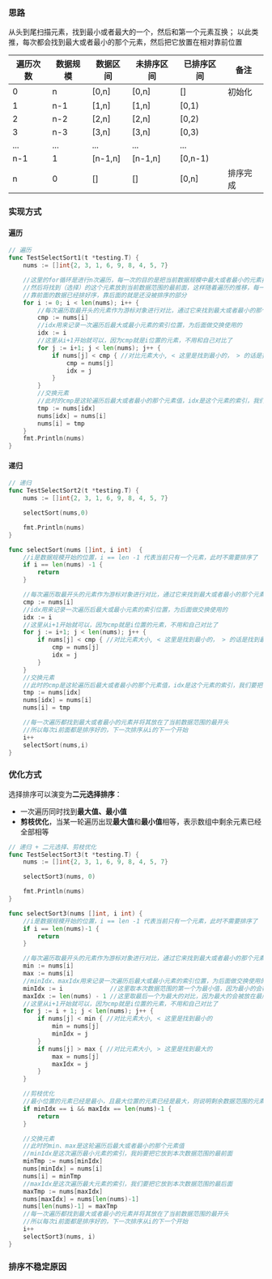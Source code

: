 ### 思路
从头到尾扫描元素，找到最小或者最大的一个，然后和第一个元素互换；
以此类推，每次都会找到最大或者最小的那个元素，然后把它放置在相对靠前位置

遍历次数| 数据规模| 数据区间| 未排序区间| 已排序区间| 备注
---|---|---|---|---|---
0| n| [0,n]| [0,n] | [] | 初始化
1| n-1| [1,n]| [1,n] | [0,1) |
2| n-2| [2,n]| [2,n] | [0,2) |
3| n-3| [3,n]| [3,n] | [0,3) |
... | ... |...|...|...|
n-1| 1| [n-1,n]| [n-1,n] | [0,n-1) |
n| 0| []| [] | [0,n] | 排序完成

### 实现方式
#### 遍历
```go
// 遍历
func TestSelectSort1(t *testing.T) {
	nums := []int{2, 3, 1, 6, 9, 8, 4, 5, 7}

	//这里的for循环是进行n次遍历，每一次的目的是把当前数据规模中最大或者最小的元素找到
	//然后将找到（选择）的这个元素放到当前数据范围的最前面，这样随着遍历的推移，每一次都会找到当前数据规模最大或者最小的元素
	//靠前面的数据已经排好序，靠后面的就是还没被排序的部分
	for i := 0; i < len(nums); i++ {
		//每次遍历取最开头的元素作为游标对象进行对比，通过它来找到最大或者最小的那个元素
		cmp := nums[i]
		//idx用来记录一次遍历后最大或最小元素的索引位置，为后面做交换使用的
		idx := i
		//这里从i+1开始就可以，因为cmp就是i位置的元素，不用和自己对比了
		for j := i+1; j < len(nums); j++ {
			if nums[j] < cmp { //对比元素大小, < 这里是找到最小的， > 的话是找到最大的
				cmp = nums[j]
				idx = j
			}
		}
		//交换元素
		//此时的cmp是这轮遍历后最大或者最小的那个元素值，idx是这个元素的索引，我们要把它放到本次数据范围的最前面
		tmp := nums[idx]
		nums[idx] = nums[i]
		nums[i] = tmp
	}
	fmt.Println(nums)
}
```
#### 递归
```go
// 递归
func TestSelectSort2(t *testing.T) {
	nums := []int{2, 3, 1, 6, 9, 8, 4, 5, 7}

	selectSort(nums,0)

	fmt.Println(nums)
}

func selectSort(nums []int, i int)  {
	//i是数据规模开始的位置，i == len -1 代表当前只有一个元素，此时不需要排序了
	if i == len(nums) -1 {
		return
	}

	//每次遍历取最开头的元素作为游标对象进行对比，通过它来找到最大或者最小的那个元素
	cmp := nums[i]
	//idx用来记录一次遍历后最大或最小元素的索引位置，为后面做交换使用的
	idx := i
	//这里从i+1开始就可以，因为cmp就是i位置的元素，不用和自己对比了
	for j := i+1; j < len(nums); j++ {
		if nums[j] < cmp { //对比元素大小, < 这里是找到最小的， > 的话是找到最大的
			cmp = nums[j]
			idx = j
		}
	}
	//交换元素
	//此时的cmp是这轮遍历后最大或者最小的那个元素值，idx是这个元素的索引，我们要把它放到本次数据范围的最前面
	tmp := nums[idx]
	nums[idx] = nums[i]
	nums[i] = tmp

	//每一次遍历都找到最大或者最小的元素并将其放在了当前数据范围的最开头
	//所以每次i前面都是排序好的，下一次排序从i的下一个开始
	i++
	selectSort(nums,i)
}
```
### 优化方式
选择排序可以演变为**二元选择排序**：
- 一次遍历同时找到**最大值、最小值**
- **剪枝优化**，当某一轮遍历出现**最大值**和**最小值**相等，表示数组中剩余元素已经全部相等

```go
// 递归 + 二元选择、剪枝优化
func TestSelectSort3(t *testing.T) {
	nums := []int{2, 3, 1, 6, 9, 8, 4, 5, 7}

	selectSort3(nums, 0)

	fmt.Println(nums)
}

func selectSort3(nums []int, i int) {
	//i是数据规模开始的位置，i == len -1 代表当前只有一个元素，此时不需要排序了
	if i == len(nums)-1 {
		return
	}

	//每次遍历取最开头的元素作为游标对象进行对比，通过它来找到最大或者最小的那个元素
	min := nums[i]
	max := nums[i]
	//minIdx、maxIdx用来记录一次遍历后最大或最小元素的索引位置，为后面做交换使用的
	minIdx := i             //这里取本次数据范围的第一个为最小值，因为最小的会被放在第一个
	maxIdx := len(nums) - 1 //这里取最后一个为最大的对比，因为最大的会被放在最后一个
	//这里从i+1开始就可以，因为cmp就是i位置的元素，不用和自己对比了
	for j := i + 1; j < len(nums); j++ {
		if nums[j] < min { //对比元素大小, < 这里是找到最小的
			min = nums[j]
			minIdx = j
		}
		if nums[j] > max { //对比元素大小, > 这里是找到最大的
			max = nums[j]
			maxIdx = j
		}
	}

	//剪枝优化
	//最小位置的元素已经是最小，且最大位置的元素已经是最大，则说明剩余数据范围的元素都已经排序好了，可以停止遍历
	if minIdx == i && maxIdx == len(nums)-1 {
		return
	}

	//交换元素
	//此时的min、max是这轮遍历后最大或者最小的那个元素值
	//minIdx是这次遍历最小元素的索引，我妈要把它放到本次数据范围的最前面
	minTmp := nums[minIdx]
	nums[minIdx] = nums[i]
	nums[i] = minTmp
	//maxIdx是这次遍历最大元素的索引，我们要把它放到本次数据范围的最后面
	maxTmp := nums[maxIdx]
	nums[maxIdx] = nums[len(nums)-1]
	nums[len(nums)-1] = maxTmp
	//每一次遍历都找到最大或者最小的元素并将其放在了当前数据范围的最开头
	//所以每次i前面都是排序好的，下一次排序从i的下一个开始
	i++
	selectSort3(nums, i)
}
```

### 排序不稳定原因